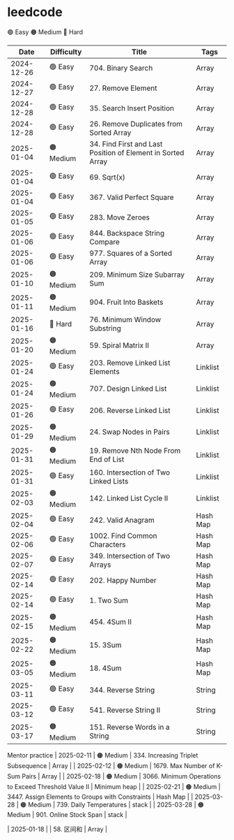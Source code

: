 # leedcode

🟢 Easy 
🟠 Medium
🔴 Hard

| Date       | Difficulty   | Title                                                         | Tags          |
| ---------- | ------------ | ------------------------------------------------------------- | ------------- |
| 2024-12-26 | 🟢 Easy      | 704. Binary Search                                            | Array         |
| 2024-12-27 | 🟢 Easy      | 27. Remove Element                                            | Array         |
| 2024-12-28 | 🟢 Easy      | 35. Search Insert Position                                    | Array         |
| 2024-12-28 | 🟢 Easy      | 26. Remove Duplicates from Sorted Array                       | Array         |
| 2025-01-04 | 🟠 Medium    | 34. Find First and Last Position of Element in Sorted Array   | Array         |
| 2025-01-04 | 🟢 Easy      | 69. Sqrt(x)                                                   | Array         |
| 2025-01-04 | 🟢 Easy      | 367. Valid Perfect Square                                     | Array         |
| 2025-01-05 | 🟢 Easy      | 283. Move Zeroes                                              | Array         |
| 2025-01-06 | 🟢 Easy      | 844. Backspace String Compare                                 | Array         |
| 2025-01-06 | 🟢 Easy      | 977. Squares of a Sorted Array                                | Array         |
| 2025-01-10 | 🟠 Medium    | 209. Minimum Size Subarray Sum                                | Array         |
| 2025-01-11 | 🟠 Medium    | 904. Fruit Into Baskets                                       | Array         |
| 2025-01-16 | 🔴 Hard      | 76. Minimum Window Substring                                  | Array         |
| 2025-01-20 | 🟠 Medium    | 59. Spiral Matrix II                                          | Array         |
| 2025-01-24 | 🟢 Easy      | 203. Remove Linked List Elements                              | Linklist      |
| 2025-01-24 | 🟠 Medium    | 707. Design Linked List                                       | Linklist      |
| 2025-01-26 | 🟢 Easy      | 206. Reverse Linked List                                      | Linklist      |
| 2025-01-29 | 🟠 Medium    | 24. Swap Nodes in Pairs                                       | Linklist      |
| 2025-01-31 | 🟠 Medium    | 19. Remove Nth Node From End of List                          | Linklist      |
| 2025-01-31 | 🟢 Easy      | 160. Intersection of Two Linked Lists                         | Linklist      |
| 2025-02-03 | 🟠 Medium    | 142. Linked List Cycle II                                     | Linklist      |
| 2025-02-04 | 🟢 Easy      | 242. Valid Anagram                                            | Hash Map      |
| 2025-02-06 | 🟢 Easy      | 1002. Find Common Characters                                  | Hash Map      |
| 2025-02-07 | 🟢 Easy      | 349. Intersection of Two Arrays                               | Hash Map      |
| 2025-02-14 | 🟢 Easy      | 202. Happy Number                                             | Hash Map      |
| 2025-02-14 | 🟢 Easy      | 1. Two Sum                                                    | Hash Map      |
| 2025-02-15 | 🟠 Medium    | 454. 4Sum II                                                  | Hash Map      |
| 2025-02-22 | 🟠 Medium    | 15. 3Sum                                                      | Hash Map      |
| 2025-03-05 | 🟠 Medium    | 18. 4Sum                                                      | Hash Map      |
| 2025-03-11 | 🟢 Easy      | 344. Reverse String                                           | String        |
| 2025-03-12 | 🟢 Easy      | 541. Reverse String II                                        | String        |
| 2025-03-17 | 🟠 Medium    | 151. Reverse Words in a String                                | String        |

Mentor practice
| 2025-02-11 | 🟠 Medium    | 334. Increasing Triplet Subsequence                           | Array         |
| 2025-02-12 | 🟠 Medium    | 1679. Max Number of K-Sum Pairs                               | Array         |
| 2025-02-18 | 🟠 Medium    | 3066. Minimum Operations to Exceed Threshold Value II         | Minimum heap  |
| 2025-02-21 | 🟠 Medium    | 3447. Assign Elements to Groups with Constraints              | Hash Map      |
| 2025-03-28 | 🟠 Medium    | 739. Daily Temperatures                                       | stack         |
| 2025-03-28 | 🟠 Medium    | 901. Online Stock Span                                        | stack         |

| 2025-01-18 |              | 58. 区间和                                                     | Array         |